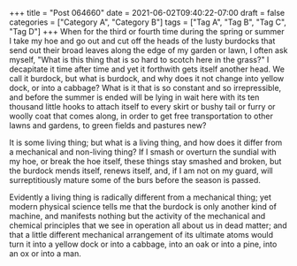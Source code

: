 +++
title = "Post 064660"
date = 2021-06-02T09:40:22-07:00
draft = false
categories = ["Category A", "Category B"]
tags = ["Tag A", "Tag B", "Tag C", "Tag D"]
+++
When for the third or fourth time during the spring or summer I take my hoe and go out and cut off the heads of the lusty burdocks that send out their broad leaves along the edge of my garden or lawn, I often ask myself, "What is this thing that is so hard to scotch here in the grass?" I decapitate it time after time and yet it forthwith gets itself another head. We call it burdock, but what is burdock, and why does it not change into yellow dock, or into a cabbage? What is it that is so constant and so irrepressible, and before the summer is ended will be lying in wait here with its ten thousand little hooks to attach itself to every skirt or bushy tail or furry or woolly coat that comes along, in order to get free transportation to other lawns and gardens, to green fields and pastures new?

It is some living thing; but what is a living thing, and how does it differ from a mechanical and non-living thing? If I smash or overturn the sundial with my hoe, or break the hoe itself, these things stay smashed and broken, but the burdock mends itself, renews itself, and, if I am not on my guard, will surreptitiously mature some of the burs before the season is passed.

Evidently a living thing is radically different from a mechanical thing; yet modern physical science tells me that the burdock is only another kind of machine, and manifests nothing but the activity of the mechanical and chemical principles that we see in operation all about us in dead matter; and that a little different mechanical arrangement of its ultimate atoms would turn it into a yellow dock or into a cabbage, into an oak or into a pine, into an ox or into a man.
